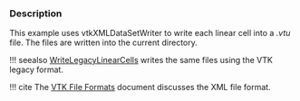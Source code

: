### Description

This example uses vtkXMLDataSetWriter to write each linear cell into a *.vtu* file. The files are written into the current directory.

!!! seealso
    [WriteLegacyLinearCells](/Cxx/IO/WriteLegacyLinearCells) writes the same files using the VTK legacy format.

!!! cite
    The [VTK File Formats](/VTKFileFormats#xml-file-formats) document discusses the XML file format.
